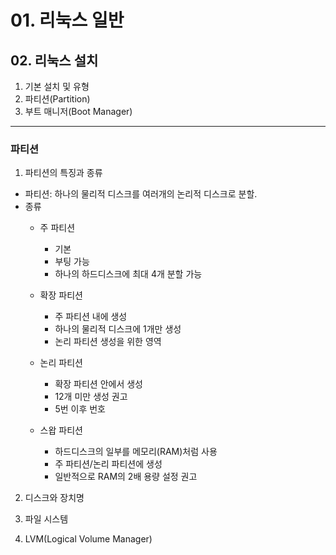 # 01. 리눅스 일반

## 02. 리눅스 설치
1. 기본 설치 및 유형
2. 파티션(Partition)
3. 부트 매니저(Boot Manager)

<hr/>

### 파티션
1. 파티션의 특징과 종류     
  * 파티션: 하나의 물리적 디스크를 여러개의 논리적 디스크로 분할.     
  * 종류
    - 주 파티션
      - 기본
      - 부팅 가능
      - 하나의 하드디스크에 최대 4개 분할 가능

    - 확장 파티션
      - 주 파티션 내에 생성
      - 하나의 물리적 디스크에 1개만 생성
      - 논리 파티션 생성을 위한 영역
 
    - 논리 파티션
      - 확장 파티션 안에서 생성
      - 12개 미만 생성 권고
      - 5번 이후 번호

    - 스왑 파티션
      - 하드디스크의 일부를 메모리(RAM)처럼 사용
      - 주 파티션/논리 파티션에 생성
      - 일반적으로 RAM의 2배 용량 설정 권고 

2. 디스크와 장치명

3. 파일 시스템

4. LVM(Logical Volume Manager)
